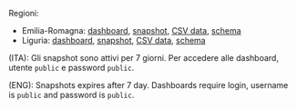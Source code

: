 Regioni:
 * Emilia-Romagna: [dashboard][dashboard_er], [snapshot][snapshot_er], [CSV data][csv_er], [schema][schema_er]
 * Liguria: [dashboard][dashboard_liguria], [snapshot][snapshot_liguria], [CSV data][csv_liguria], [schema][schema_liguria]

(ITA): Gli snapshot sono attivi per 7 giorni. Per accedere alle dashboard, utente `public` e password `public`.

(ENG): Snapshots expires after 7 day. Dashboards require login, username is `public` and password is `public`.

[snapshot_er]: https://covid19-ita.lucabruno.net/snapshots/emilia-romagna
[dashboard_er]: https://covid19-ita.lucabruno.net/dashboards/emilia-romagna
[csv_er]: ./csv/emilia_romagna.csv
[schema_er]: ./pgsql/emilia_romagna/README.md

[snapshot_liguria]: https://covid19-ita.lucabruno.net/snapshots/liguria
[dashboard_liguria]: https://covid19-ita.lucabruno.net/dashboards/liguria
[csv_liguria]: ./csv/liguria.csv
[schema_liguria]: ./pgsql/liguria/README.md
